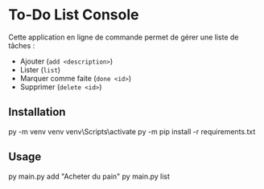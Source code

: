 # To-Do List Console

Cette application en ligne de commande permet de gérer une liste de tâches :
- Ajouter (`add <description>`)
- Lister (`list`)
- Marquer comme faite (`done <id>`)
- Supprimer (`delete <id>`)

## Installation

py -m venv venv
venv\Scripts\activate
py -m pip install -r requirements.txt

## Usage

py main.py add "Acheter du pain"
py main.py list
